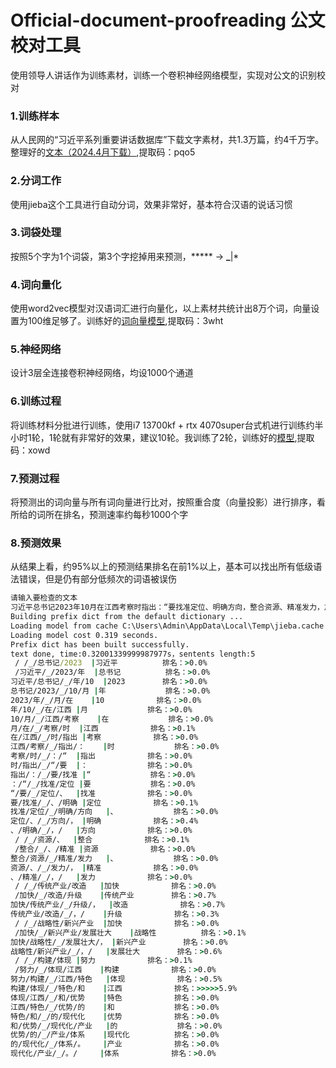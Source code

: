 # Official-document-proofreading 公文校对工具

使用领导人讲话作为训练素材，训练一个卷积神经网络模型，实现对公文的识别校对
### 1.训练样本
从人民网的“习近平系列重要讲话数据库”下载文字素材，共1.3万篇，约4千万字。整理好的[文本（2024.4月下载）](https://pan.baidu.com/s/1AyvUY6tOTP3QMfd_RkGlzw),提取码：pqo5
### 2.分词工作
使用jieba这个工具进行自动分词，效果非常好，基本符合汉语的说话习惯
### 3.词袋处理
按照5个字为1个词袋，第3个字挖掉用来预测，***** -> **_**|*
### 4.词向量化
使用word2vec模型对汉语词汇进行向量化，以上素材共统计出8万个词，向量设置为100维足够了。训练好的[词向量模型](https://pan.baidu.com/s/1p6BMuWYajBgeIM-IvzpJ9Q),提取码：3wht
### 5.神经网络
设计3层全连接卷积神经网络，均设1000个通道
### 6.训练过程
将训练材料分批进行训练，使用i7 13700kf + rtx 4070super台式机进行训练约半小时1轮，1轮就有非常好的效果，建议10轮。我训练了2轮，训练好的[模型](https://pan.baidu.com/s/1ddAaKqBr3QB2kvcZPozcbw),提取码：xowd
### 7.预测过程
将预测出的词向量与所有词向量进行比对，按照重合度（向量投影）进行排序，看所给的词所在排名，预测速率约每秒1000个字
### 8.预测效果
从结果上看，约95%以上的预测结果排名在前1%以上，基本可以找出所有低级语法错误，但是仍有部分低频次的词语被误伤
```cmd
请输入要检查的文本
习近平总书记2023年10月在江西考察时指出：“要找准定位、明确方向，整合资源、精准发力，加快传统产业改造升级，加快战略性新兴产业发展壮大，积极部署未来产业，努力构建体现江西特色和优势的现代化产业体系。”
Building prefix dict from the default dictionary ...
Loading model from cache C:\Users\Admin\AppData\Local\Temp\jieba.cache
Loading model cost 0.319 seconds.
Prefix dict has been built successfully.
text done, time:0.32001339999987977s，sentents length:5
 / /_/总书记/2023	|习近平　　　		排名：>0.0%
 /习近平/_/2023/年	|总书记　　　		排名：>0.0%
习近平/总书记/_/年/10	|2023　　		排名：>0.0%
总书记/2023/_/10/月	|年　　　　　		排名：>0.0%
2023/年/_/月/在	|10　　　　		排名：>0.0%
年/10/_/在/江西	|月　　　　　		排名：>0.0%
10/月/_/江西/考察	|在　　　　　		排名：>0.0%
月/在/_/考察/时	|江西　　　　		排名：>0.1%
在/江西/_/时/指出	|考察　　　　		排名：>0.0%
江西/考察/_/指出/：	|时　　　　　		排名：>0.0%
考察/时/_/：/“	|指出　　　　		排名：>0.0%
时/指出/_/“/要	|：　　　　　		排名：>0.0%
指出/：/_/要/找准	|“　　　　　		排名：>0.0%
：/“/_/找准/定位	|要　　　　　		排名：>0.0%
“/要/_/定位/、	|找准　　　　		排名：>0.0%
要/找准/_/、/明确	|定位　　　　		排名：>0.1%
找准/定位/_/明确/方向	|、　　　　　		排名：>0.0%
定位/、/_/方向/，	|明确　　　　		排名：>0.4%
、/明确/_/，/ 	|方向　　　　		排名：>0.0%
 / /_/资源/、	|整合　　　　		排名：>0.1%
 /整合/_/、/精准	|资源　　　　		排名：>0.0%
整合/资源/_/精准/发力	|、　　　　　		排名：>0.0%
资源/、/_/发力/，	|精准　　　　		排名：>0.0%
、/精准/_/，/ 	|发力　　　　		排名：>0.0%
 / /_/传统产业/改造	|加快　　　　		排名：>0.0%
 /加快/_/改造/升级	|传统产业　　		排名：>0.7%
加快/传统产业/_/升级/，	|改造　　　　		排名：>0.7%
传统产业/改造/_/，/ 	|升级　　　　		排名：>0.3%
 / /_/战略性/新兴产业	|加快　　　　		排名：>0.0%
 /加快/_/新兴产业/发展壮大	|战略性　　　		排名：>0.1%
加快/战略性/_/发展壮大/，	|新兴产业　　		排名：>0.0%
战略性/新兴产业/_/，/ 	|发展壮大　　		排名：>0.6%
 / /_/构建/体现	|努力　　　　		排名：>0.1%
 /努力/_/体现/江西	|构建　　　　		排名：>0.0%
努力/构建/_/江西/特色	|体现　　　　		排名：>0.5%
构建/体现/_/特色/和	|江西　　　　		排名：>>>>>5.9%
体现/江西/_/和/优势	|特色　　　　		排名：>0.0%
江西/特色/_/优势/的	|和　　　　　		排名：>0.0%
特色/和/_/的/现代化	|优势　　　　		排名：>0.0%
和/优势/_/现代化/产业	|的　　　　　		排名：>0.0%
优势/的/_/产业/体系	|现代化　　　		排名：>0.0%
的/现代化/_/体系/。	|产业　　　　		排名：>0.0%
现代化/产业/_/。/ 	|体系　　　　		排名：>0.0%
```
